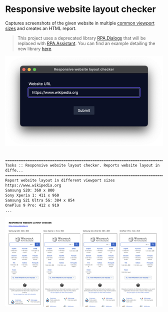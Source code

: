 # Responsive website layout checker

Captures screenshots of the given website in multiple [common viewport sizes](https://yesviz.com/viewport/) and creates an HTML report.

> This project uses a deprecated library [RPA.Dialogs](https://robocorp.com/docs/libraries/rpa-framework/rpa-dialogs) that will be replaced with [RPA.Assistant](https://robocorp.com/docs/libraries/rpa-framework/rpa-assistant). You can find an example detailing the new library [here](https://robocorp.com/portal/robot/robocorp/template-assistant).

<img src="images/url-dialog.png" style="margin-bottom:20px">

```
==============================================================================
Tasks :: Responsive website layout checker. Reports website layout in diffe...
==============================================================================
Report website layout in different viewport sizes
https://www.wikipedia.org
Samsung S20: 360 x 800
Sony Xperia 1: 411 x 960
Samsung S21 Ultra 5G: 384 x 854
OnePlus 9 Pro: 412 x 919
...
```

<img src="images/report.png" style="margin-bottom:20px">

